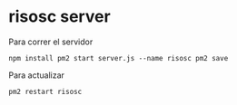 # risosc server

Para correr el servidor

``
npm install
pm2 start server.js --name risosc
pm2 save
``

Para actualizar

``
pm2 restart risosc
``